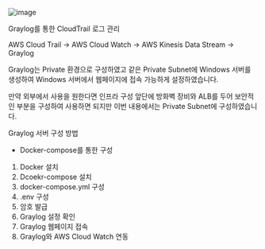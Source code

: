 ![image](https://github.com/user-attachments/assets/9dadd1c2-a1bf-4cb0-9dc1-f66fb5e6a2ec)

Graylog를 통한 CloudTrail 로그 관리

AWS Cloud Trail → AWS Cloud Watch → AWS Kinesis Data Stream → Graylog

Graylog는 Private 환경으로 구성하였고 같은 Private Subnet에 Windows 서버를 생성하여 Windows 서버에서 웹페이지에 접속 가능하게 설정하였습니다.

만약 외부에서 사용을 원한다면 인프라 구성 앞단에 방화벽 장비와 ALB를 두어 보안적인 부분을 구성하여 사용하면 되지만 이번 내용에서는 Private Subnet에 구성하였습니다.

Graylog 서버 구성 방법
- Docker-compose를 통한 구성

1. Docker 설치
2. Dcoekr-compose 설치
3. docker-compose.yml 구성
4. .env 구성
5. 암호 발급
6. Graylog 설정 확인
7. Graylog 웹페이지 접속
8. Graylog와 AWS Cloud Watch 연동
